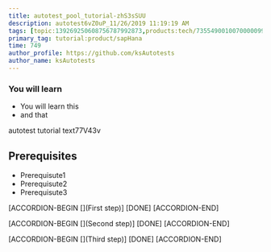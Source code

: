 ```yaml
---
title: autotest_pool_tutorial-zhS3sSUU
description: autotest6vZ0uP_11/26/2019 11:19:19 AM
tags: [topic:139269250608756787992873,products:tech/73554900100700000996,tutorial:experience/advanced]
primary_tag: tutorial:product/sapHana
time: 749
author_profile: https://github.com/ksAutotests
author_name: ksAutotests
---
```

### You will learn
- You will learn this
- and that

autotest tutorial text77V43v

## Prerequisites
- Prerequisute1
- Prerequisute2
- Prerequisute3

[ACCORDION-BEGIN [](First step)]
[DONE]
[ACCORDION-END]

[ACCORDION-BEGIN [](Second step)]
[DONE]
[ACCORDION-END]

[ACCORDION-BEGIN [](Third step)]
[DONE]
[ACCORDION-END]

